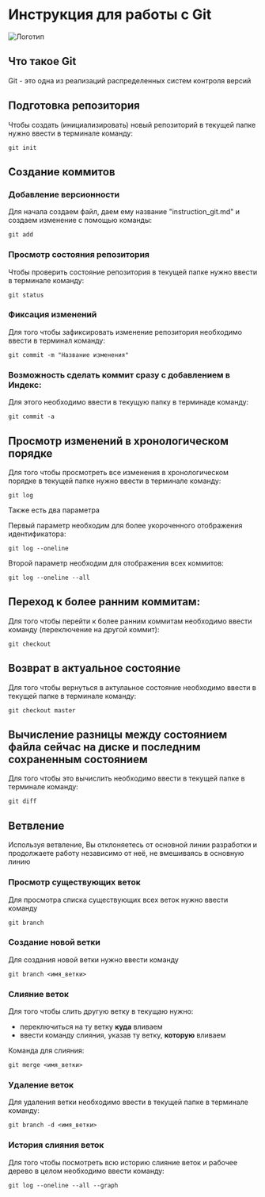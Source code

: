 # **Инструкция для работы с Git**

![Логотип](git.jpg)

## Что такое Git

Git - это одна из реализаций распределенных систем контроля версий

## Подготовка репозитория

Чтобы создать (инициализировать) новый репозиторий в текущей папке нужно ввести в терминале команду:

    git init

## Создание коммитов

### Добавление версионности

Для начала создаем файл, даем ему название "instruction_git.md" и создаем изменение с помощью команды:

    git add

### Просмотр состояния репозитория

Чтобы проверить состояние репозитория в текущей папке нужно ввести в терминале команду:

    git status

### Фиксация изменений

Для того чтобы зафиксировать изменение репозитория необходимо ввести в терминал команду:

    git commit -m "Название изменения"

### Возможность сделать коммит сразу с добавлением в Индекс:

Для этого необходимо ввести в текущую папку в терминаде команду:

    git commit -a

## Просмотр изменений в хронологическом порядке

Для того чтобы просмотреть все изменения в хронологическом порядке в текущей папке нужно ввести в терминале команду:

    git log

Также есть два параметра

Первый параметр необходим для более укороченного отображения идентификатора:

    git log --oneline

 Второй параметр необходим для отображения всех коммитов:

    git log --oneline --all

## Переход к более ранним коммитам:

Для того чтобы перейти к более ранним коммитам необходимо ввести команду (переключение на другой коммит):

    git checkout 

## Возврат в актуальное состояние

Для того чтобы вернуться в актулаьное состояние необходимо ввести в текущей папке в терминале команду:

    git checkout master

## Вычисление разницы между состоянием файла сейчас на диске и последним сохраненным состоянием

Для того чтобы это вычислить необходимо ввести в текущей папке в терминале команду:

    git diff

## Ветвление

Используя ветвление, Вы отклоняетесь от основной линии разработки и продолжаете работу независимо от неё, не вмешиваясь в основную линию

### Просмотр существующих веток

Для просмотра списка существующих всех веток нужно ввести команду 

    git branch

### Создание новой ветки

Для создания новой ветки нужно ввести команду

    git branch <имя_ветки>


### Слияние веток

Для того чтобы слить другую ветку в текущаю нужно:
- переключиться на ту ветку **куда** вливаем
- ввести команду слияния, указав ту ветку, **которую** вливаем

Команда для слияния:

    git merge <имя_ветки>

### Удаление веток 

Для удаления ветки необходимо ввести в текущей папке в терминале команду:

    git branch -d <имя_ветки>

### История слияния веток

Для того чтобы посмотреть всю историю слияние веток и рабочее дерево в целом необходимо ввести команду:

    git log --oneline --all --graph
    